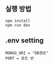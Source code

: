 
## 실행 방법

```shell script
npm install
npm run dev
```

## .env setting

```shell script
MONGO_URI = "DB경로"
PORT = 포트 번
```

